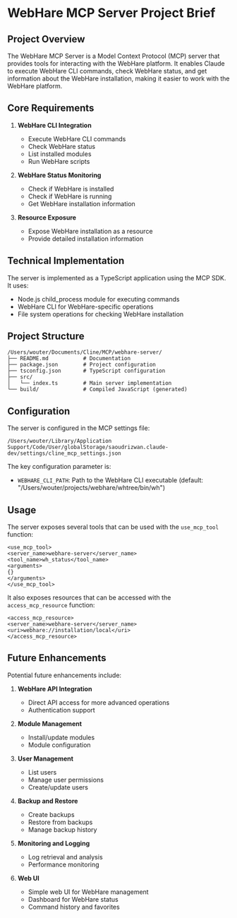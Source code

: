# WebHare MCP Server Project Brief

## Project Overview

The WebHare MCP Server is a Model Context Protocol (MCP) server that provides tools for interacting with the WebHare platform. It enables Claude to execute WebHare CLI commands, check WebHare status, and get information about the WebHare installation, making it easier to work with the WebHare platform.

## Core Requirements

1. **WebHare CLI Integration**
   - Execute WebHare CLI commands
   - Check WebHare status
   - List installed modules
   - Run WebHare scripts

2. **WebHare Status Monitoring**
   - Check if WebHare is installed
   - Check if WebHare is running
   - Get WebHare installation information

3. **Resource Exposure**
   - Expose WebHare installation as a resource
   - Provide detailed installation information

## Technical Implementation

The server is implemented as a TypeScript application using the MCP SDK. It uses:

- Node.js child_process module for executing commands
- WebHare CLI for WebHare-specific operations
- File system operations for checking WebHare installation

## Project Structure

```
/Users/wouter/Documents/Cline/MCP/webhare-server/
├── README.md           # Documentation
├── package.json        # Project configuration
├── tsconfig.json       # TypeScript configuration
├── src/
│   └── index.ts        # Main server implementation
└── build/              # Compiled JavaScript (generated)
```

## Configuration

The server is configured in the MCP settings file:
```
/Users/wouter/Library/Application Support/Code/User/globalStorage/saoudrizwan.claude-dev/settings/cline_mcp_settings.json
```

The key configuration parameter is:
- `WEBHARE_CLI_PATH`: Path to the WebHare CLI executable (default: "/Users/wouter/projects/webhare/whtree/bin/wh")

## Usage

The server exposes several tools that can be used with the `use_mcp_tool` function:

```
<use_mcp_tool>
<server_name>webhare-server</server_name>
<tool_name>wh_status</tool_name>
<arguments>
{}
</arguments>
</use_mcp_tool>
```

It also exposes resources that can be accessed with the `access_mcp_resource` function:

```
<access_mcp_resource>
<server_name>webhare-server</server_name>
<uri>webhare://installation/local</uri>
</access_mcp_resource>
```

## Future Enhancements

Potential future enhancements include:

1. **WebHare API Integration**
   - Direct API access for more advanced operations
   - Authentication support

2. **Module Management**
   - Install/update modules
   - Module configuration

3. **User Management**
   - List users
   - Manage user permissions
   - Create/update users

4. **Backup and Restore**
   - Create backups
   - Restore from backups
   - Manage backup history

5. **Monitoring and Logging**
   - Log retrieval and analysis
   - Performance monitoring

6. **Web UI**
   - Simple web UI for WebHare management
   - Dashboard for WebHare status
   - Command history and favorites
